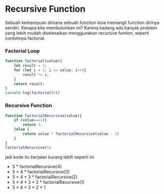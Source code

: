 # Recursive Function

Sebuah kemampuan dimana sebuah function bisa memangil function dirinya sendiri. Kenapa kita membutuhkan ini? Karena kadang ada banyak problem yang lebih mudah diselesaikan menggunakan recursive funtion, seperti contohnya factorial.

### Factorial Loop

```js
function factorial(value){
    let result = 1;
    for (let i = 1; i <= value; i++){
        result *= i;
    }
    return result;
}
console.log(factorial(5))
```

### Recursive Function

```js
function factorialRecursive(value){
    if (value===1){
        return 1;
    }else {
        return value * factorialRecursive(value - 1)
    }
}
factorialRecursive(5)
```

jadi kode itu berjalan kurang lebih seperti ini

- 5 * factorialRecursive(4)
- 5 * 4 * factorialRecursive(3)
- 5 * 4 * 3 * factorialRecursive(2)
- 5 * 4 * 3 * 2 * factorialRecursive(1)
- 5 * 4 * 3 * 2 * 1